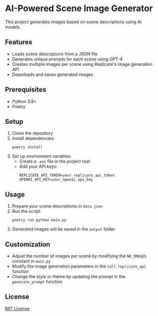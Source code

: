 # AI-Powered Scene Image Generator

This project generates images based on scene descriptions using AI models.

## Features

- Loads scene descriptions from a JSON file
- Generates unique prompts for each scene using GPT-4
- Creates multiple images per scene using Replicate's image generation API
- Downloads and saves generated images

## Prerequisites

- Python 3.8+
- Poetry

## Setup

1. Clone the repository
2. Install dependencies:
   ```
   poetry install
   ```
3. Set up environment variables:
   - Create a `.env` file in the project root
   - Add your API keys:
     ```
     REPLICATE_API_TOKEN=your_replicate_api_token
     OPENAI_API_KEY=your_openai_api_key
     ```

## Usage

1. Prepare your scene descriptions in `data.json`
2. Run the script:
   ```
   poetry run python main.py
   ```
3. Generated images will be saved in the `output` folder

## Customization

- Adjust the number of images per scene by modifying the `NR_IMAGES` constant in `main.py`
- Modify the image generation parameters in the `call_replicate_api` function
- Change the style or theme by updating the prompt in the `generate_prompt` function

## License

[MIT License](LICENSE)